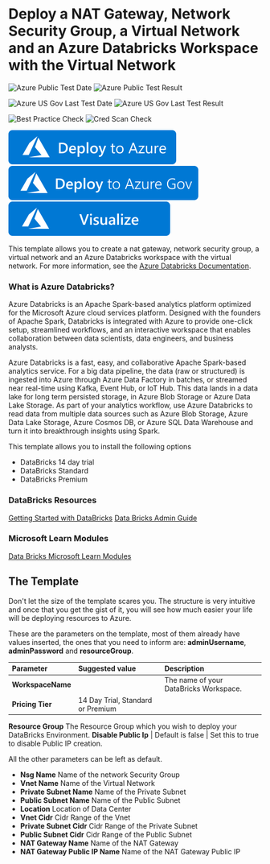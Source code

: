 # Deploy a NAT Gateway, Network Security Group, a Virtual Network and an Azure Databricks Workspace with the Virtual Network

![Azure Public Test Date](https://azurequickstartsservice.blob.core.windows.net/badges/101-databricks-all-in-one-template-for-vnet-injection-with-nat-gateway/PublicLastTestDate.svg)
![Azure Public Test Result](https://azurequickstartsservice.blob.core.windows.net/badges/101-databricks-all-in-one-template-for-vnet-injection-with-nat-gateway/PublicDeployment.svg)

![Azure US Gov Last Test Date](https://azurequickstartsservice.blob.core.windows.net/badges/101-databricks-all-in-one-template-for-vnet-injection-with-nat-gateway/FairfaxLastTestDate.svg)
![Azure US Gov Last Test Result](https://azurequickstartsservice.blob.core.windows.net/badges/101-databricks-all-in-one-template-for-vnet-injection-with-nat-gateway/FairfaxDeployment.svg)

![Best Practice Check](https://azurequickstartsservice.blob.core.windows.net/badges/101-databricks-all-in-one-template-for-vnet-injection-with-nat-gateway/BestPracticeResult.svg)
![Cred Scan Check](https://azurequickstartsservice.blob.core.windows.net/badges/101-databricks-all-in-one-template-for-vnet-injection-with-nat-gateway/CredScanResult.svg)

[![Deploy To Azure](https://raw.githubusercontent.com/Azure/azure-quickstart-templates/master/1-CONTRIBUTION-GUIDE/images/deploytoazure.svg?sanitize=true)](https://portal.azure.com/#create/Microsoft.Template/uri/https%3A%2F%2Fraw.githubusercontent.com%2FAzure%2Fazure-quickstart-templates%2Fmaster%2F101-databricks-all-in-one-template-for-vnet-injection-with-nat-gateway%2Fazuredeploy.json)
[![Deploy To Azure US Gov](https://raw.githubusercontent.com/Azure/azure-quickstart-templates/master/1-CONTRIBUTION-GUIDE/images/deploytoazuregov.svg?sanitize=true)](https://portal.azure.us/#create/Microsoft.Template/uri/https%3A%2F%2Fraw.githubusercontent.com%2FAzure%2Fazure-quickstart-templates%2Fmaster%2F101-databricks-all-in-one-template-for-vnet-injection-with-nat-gateway%2Fazuredeploy.json)
[![Visualize](https://raw.githubusercontent.com/Azure/azure-quickstart-templates/master/1-CONTRIBUTION-GUIDE/images/visualizebutton.svg?sanitize=true)](http://armviz.io/#/?load=https%3A%2F%2Fraw.githubusercontent.com%2FAzure%2Fazure-quickstart-templates%2Fmaster%2F101-databricks-all-in-one-template-for-vnet-injection-with-nat-gateway%2Fazuredeploy.json)

This template allows you to create a nat gateway, network security group, a virtual network and an Azure Databricks workspace with the virtual network.
For more information, see the [Azure Databricks Documentation](https://docs.microsoft.com/en-us/azure/azure-databricks/).

### What is Azure Databricks?

Azure Databricks is an Apache Spark-based analytics platform optimized for the Microsoft Azure cloud services platform. Designed with the founders of Apache Spark, Databricks is integrated with Azure to provide one-click setup, streamlined workflows, and an interactive workspace that enables collaboration between data scientists, data engineers, and business analysts.

Azure Databricks is a fast, easy, and collaborative Apache Spark-based analytics service. For a big data pipeline, the data (raw or structured) is ingested into Azure through Azure Data Factory in batches, or streamed near real-time using Kafka, Event Hub, or IoT Hub. This data lands in a data lake for long term persisted storage, in Azure Blob Storage or Azure Data Lake Storage. As part of your analytics workflow, use Azure Databricks to read data from multiple data sources such as Azure Blob Storage, Azure Data Lake Storage, Azure Cosmos DB, or Azure SQL Data Warehouse and turn it into breakthrough insights using Spark.

This template allows you to install the following options

+ DataBricks 14 day trial
+ DataBricks Standard
+ DataBricks Premium

### DataBricks Resources

[Getting Started with DataBricks](https://docs.microsoft.com/en-us/azure/databricks/getting-started/index)
[Data Bricks Admin Guide](https://docs.azuredatabricks.net/administration-guide/index.html)

### Microsoft Learn Modules

[Data Bricks Microsoft Learn Modules](https://docs.microsoft.com/en-us/learn/browse/?term=Databricks)

## The Template

Don't let the size of the template scares you. The structure is very intuitive and once that you get the gist of it, you will see how much easier your life will be deploying resources to Azure.

These are the parameters on the template, most of them already have values inserted, the ones that you need to inform are: **adminUsername**, **adminPassword** and **resourceGroup**.

Parameter         | Suggested value     | Description
:--------------- | :-------------      |:---------------------
**WorkspaceName** |  | The name of your DataBricks Workspace.
**Pricing Tier** | 14 Day Trial, Standard or Premium
**Resource Group** The Resource Group which you wish to deploy your DataBricks Environment. 
**Disable Public Ip** | Default is false | Set this to true to disable Public IP creation.

All the other parameters can be left as default.

+ **Nsg Name** Name of the network Security Group
+ **Vnet Name** Name of the Virtual Network
+ **Private Subnet Name** Name of the Private Subnet
+ **Public Subnet Name** Name of the Public Subnet
+ **Location** Location of Data Center
+ **Vnet Cidr** Cidr Range of the Vnet
+ **Private Subnet Cidr** Cidr Range of the Private Subnet
+ **Public Subnet Cidr** Cidr Range of the Public Subnet
+ **NAT Gateway Name** Name of the NAT Gateway
+ **NAT Gateway Public IP Name** Name of the NAT Gateway Public IP
